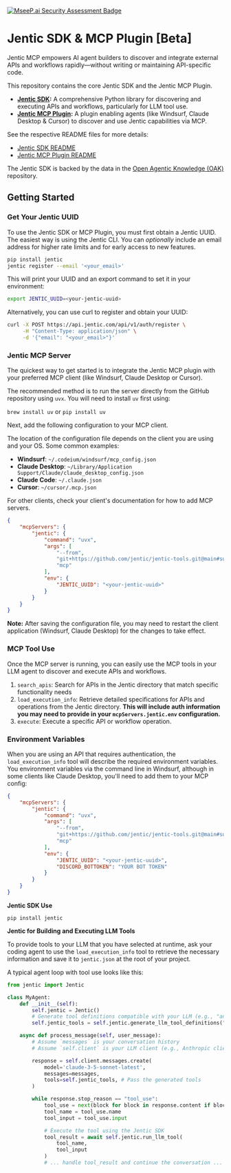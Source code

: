 [![MseeP.ai Security Assessment Badge](https://mseep.net/pr/jentic-jentic-tools-badge.png)](https://mseep.ai/app/jentic-jentic-tools)

# Jentic SDK & MCP Plugin [Beta]

Jentic MCP empowers AI agent builders to discover and integrate external APIs and workflows rapidly—without writing or maintaining API-specific code.

This repository contains the core Jentic SDK and the Jentic MCP Plugin.

- **[Jentic SDK](#jentic-sdk):** A comprehensive Python library for discovering and executing APIs and workflows, particularly for LLM tool use.
- **[Jentic MCP Plugin](#jentic-mcp-plugin):** A plugin enabling agents (like Windsurf, Claude Desktop & Cursor) to discover and use Jentic capabilities via MCP.

See the respective README files for more details:
- [Jentic SDK README](./python/README.md)
- [Jentic MCP Plugin README](./mcp/README.md)

The Jentic SDK is backed by the data in the [Open Agentic Knowledge (OAK)](https://github.com/jentic/oak) repository.


## Getting Started

### Get Your Jentic UUID

To use the Jentic SDK or MCP Plugin, you must first obtain a Jentic UUID. The easiest way is using the Jentic CLI. You can _optionally_ include an email address for higher rate limits and for early access to new features.

```sh
pip install jentic
jentic register --email '<your_email>'
```

This will print your UUID and an export command to set it in your environment:

```sh
export JENTIC_UUID=<your-jentic-uuid>
```

Alternatively, you can use curl to register and obtain your UUID:

```sh
curl -X POST https://api.jentic.com/api/v1/auth/register \
     -H "Content-Type: application/json" \
     -d '{"email": "<your_email>"}'
```

### Jentic MCP Server

The quickest way to get started is to integrate the Jentic MCP plugin with your preferred MCP client (like Windsurf, Claude Desktop or Cursor).

The recommended method is to run the server directly from the GitHub repository using `uvx`. 
You will need to install `uv` first using:

`brew install uv` or `pip install uv`

Next, add the following configuration to your MCP client.

The location of the configuration file depends on the client you are using and your OS. Some common examples:

- **Windsurf**: `~/.codeium/windsurf/mcp_config.json`
- **Claude Desktop**: `~/Library/Application Support/Claude/claude_desktop_config.json`
- **Claude Code**: `~/.claude.json`
- **Cursor**: `~/cursor/.mcp.json`

For other clients, check your client's documentation for how to add MCP servers.

```json
{
    "mcpServers": {
        "jentic": {
            "command": "uvx",
            "args": [
                "--from",
                "git+https://github.com/jentic/jentic-tools.git@main#subdirectory=mcp",
                "mcp"
            ],
            "env": {
                "JENTIC_UUID": "<your-jentic-uuid>"
            }
        }
    }
}
```

__Note:__ After saving the configuration file, you may need to restart the client application (Windsurf, Claude Desktop) for the changes to take effect.

### MCP Tool Use

Once the MCP server is running, you can easily use the MCP tools in your LLM agent to discover and execute APIs and workflows.

1. `search_apis`: Search for APIs in the Jentic directory that match specific functionality needs
2. `load_execution_info`: Retrieve detailed specifications for APIs and operations from the Jentic directory. **This will include auth information you may need to provide in your `mcpServers.jentic.env` configuration.**
3. `execute`: Execute a specific API or workflow operation.

### Environment Variables

When you are using an API that requires authentication, the `load_execution_info` tool will describe the required environment variables. You environment variables via the command line in Windsurf, although in some clients like Claude Desktop, you'll need to add them to your MCP config:

```json
{
    "mcpServers": {
        "jentic": {
            "command": "uvx",
            "args": [
                "--from",
                "git+https://github.com/jentic/jentic-tools.git@main#subdirectory=mcp",
                "mcp"
            ],
            "env": {
                "JENTIC_UUID": "<your-jentic-uuid>",
                "DISCORD_BOTTOKEN": "YOUR BOT TOKEN"
            }
        }
    }
}
```

**Jentic SDK Use**

`pip install jentic`

**Jentic for Building and Executing LLM Tools**

To provide tools to your LLM that you have selected at runtime, ask your coding agent to use the `load_execution_info` tool to retrieve the necessary information and save it to `jentic.json` at the root of your project.

A typical agent loop with tool use looks like this:

```python
from jentic import Jentic

class MyAgent:
    def __init__(self):
        self.jentic = Jentic()
        # Generate tool definitions compatible with your LLM (e.g., "anthropic", "openai")
        self.jentic_tools = self.jentic.generate_llm_tool_definitions("anthropic")

    async def process_message(self, user_message):
        # Assume `messages` is your conversation history
        # Assume `self.client` is your LLM client (e.g., Anthropic client)

        response = self.client.messages.create(
            model='claude-3-5-sonnet-latest',
            messages=messages,
            tools=self.jentic_tools, # Pass the generated tools
        )

        while response.stop_reason == "tool_use":
            tool_use = next(block for block in response.content if block.type == "tool_use")
            tool_name = tool_use.name
            tool_input = tool_use.input

            # Execute the tool using the Jentic SDK
            tool_result = await self.jentic.run_llm_tool(
                tool_name,
                tool_input
            )
            # ... handle tool_result and continue the conversation ...
```
